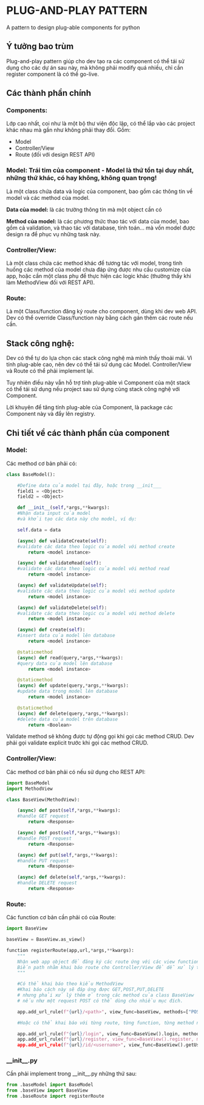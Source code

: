 # PLUG-AND-PLAY PATTERN
A pattern to design plug-able components for python

## Ý tưởng bao trùm
Plug-and-play pattern giúp cho dev tạo ra các component có thể tái sử dụng cho các dự án sau này, mà không phải modify quá nhiều, chỉ cần register component là có thể go-live.

## Các thành phần chính
### Components:
Lớp cao nhất, coi như là một bộ thư viện độc lập, có thể lắp vào các project khác nhau mà gần như không phải thay đổi. Gồm:

- Model
- Controller/View
- Route (đối với design REST API)

### Model: Trái tim của component - Model là thứ tồn tại duy nhất, những thứ khác, có hay không, không quan trọng!
Là một class chứa data và logic của component, bao gồm các thông tin về model và các method của model.

**Data của model:** là các trường thông tin mà một object cần có

**Method của model:** là các phương thức thao tác với data của model, bao gồm cả validation, và thao tác với database, tính toán... mà vốn model được design ra để phục vụ những task này.

### Controller/View:
Là một class chứa các method khác để tương tác với model, trong tình huống các method của model chưa đáp ứng được nhu cầu customize của app, hoặc cần một class phụ để thực hiện các logic khác (thường thấy khi làm MethodView đối với REST API).

### Route:
Là một Class/function đăng ký route cho component, dùng khi dev web API. Dev có thể override Class/function này bằng cách gán thêm các route nếu cần.

## Stack công nghệ:
Dev có thể tự do lựa chọn các stack công nghệ mà mình thấy thoải mái. Vì tính plug-able cao, nên dev có thể tái sử dụng các Model. Controller/View và Route có thể phải implement lại. 

Tuy nhiên điều này vẫn hỗ trợ tính plug-able vì Component của một stack có thể tái sử dụng nếu project sau sử dụng cùng stack công nghệ với Component.

Lời khuyên để tăng tính plug-able của Component, là package các Component này và đẩy lên registry.

## Chi tiết về các thành phần của component
### Model:
Các method cơ bản phải có:

```python
class BaseModel():

    #Define data của model tại đây, hoặc trong __init___
    field1 = <Object>
    field2 = <Object>

    def __init__(self,*args,**kwargs):
    #Nhận data input của model
    #và khởi tạo các data này cho model, ví dụ:

    self.data = data

    (async) def validateCreate(self):
    #validate các data theo logic của model với method create
        return <model instance>

    (async) def validateRead(self):
    #validate các data theo logic của model với method read
        return <model instance>

    (async) def validateUpdate(self):
    #validate các data theo logic của model với method update
        return <model instance>

    (async) def validateDelete(self):
    #validate các data theo logic của model với method delete
        return <model instance>

    (async) def create(self):
    #insert data của model lên database
        return <model instance>

    @staticmethod
    (async) def read(query,*args,**kwargs):
    #query data của model lên database
        return <model instance>

    @staticmethod
    (async) def update(query,*args,**kwargs):
    #update data trong model lên database
        return <model instance>

    @staticmethod
    (async) def delete(query,*args,**kwargs):
    #delete data của model trên database
        return <Boolean>
```

Validate method sẽ không được tự động gọi khi gọi các method CRUD. Dev phải gọi validate explicit trước khi gọi các method CRUD.

### Controller/View:
Các method cơ bản phải có nếu sử dụng cho REST API:

```python
import BaseModel
import MethodView

class BaseView(MethodView):

    (async) def post(self,*args,**kwargs):
    #handle GET request
        return <Response>

    (async) def post(self,*args,**kwargs):
    #handle POST request
        return <Response>

    (async) def put(self,*args,**kwargs):
    #handle PUT request
        return <Response>

    (async) def delete(self,*args,**kwargs):
    #handle DELETE request
        return <Response>
```

### Route:

Các function cơ bản cần phải có của Route:

```python
import BaseView

baseView = BaseView.as_view()

function registerRoute(app,url,*args,**kwargs):
    """
    Nhận web app object để đăng ký các route ứng với các view function
    Biến path nhằm khai báo route cho Controller/View để dễ xử lý trong nội bộ component mà không cần biết đầy đủ route của object app.
    """

    #Có thể khai báo theo kiểu MethodView
    #Khai báo cách này sẽ đáp ứng được GET,POST,PUT,DELETE
    # nhưng phải xử lý thêm ở trong các method của class BaseView
    # nếu như một request POST có thể dùng cho nhiều mục đích.

    app.add_url_rule(f"{url}/<path>", view_func=baseView, methods=["POST"])

    #Hoặc có thể khai báo với từng route, từng function, từng method nếu như đòi hỏi phải customize function

    app.add_url_rule(f"{url}/login", view_func=BaseView().login, methods=["POST"])
    app.add_url_rule(f"{url}/register, view_func=BaseView().register, methods=["POST"])
    app.add_url_rule(f"{url}/id/<username>", view_func=BaseView().getUser, methods=["GET"])
```

### \_\_init\_\_.py
Cần phải implement trong \_\_init\_\_.py những thứ sau:

```python
from .baseModel import BaseModel
from .baseView import BaseView
from .baseRoute import registerRoute
```

